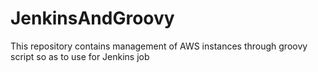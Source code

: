 # JenkinsAndGroovy
This repository contains management of AWS instances through groovy script so as to use for Jenkins job
